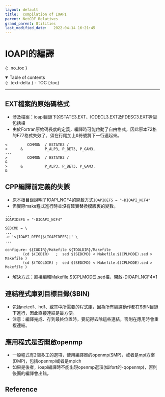 ```yaml
---
layout: default
title:  compilation of IOAPI
parent: NetCDF Relatives
grand_parent: Utilities
last_modified_date:   2022-04-14 16:21:45
---
```

# IOAPI的編譯
{: .no_toc }

<details open markdown="block">
  <summary>
    Table of contents
  </summary>
  {: .text-delta }
- TOC
{:toc}
</details>

---
## EXT檔案的原始碼格式
- 涉及檔案：ioapi目錄下的STATE3.EXT、IODECL3.EXT及FDESC3.EXT等個包括檔
- 由於Fortran原始碼長度的定義，編譯時可能啟動了自由格式，因此原本72格的F77格式失效了，須在行尾加上&符號將下一行連起來。
```
<         COMMON  / BSTATE3 /
<      &          P_ALP3, P_BET3, P_GAM3,
---
>         COMMON  / BSTATE3 /                                             &
>      &          P_ALP3, P_BET3, P_GAM3,                                 &
```

## CPP編譯前定義的失誤
- 原本根目錄說明了IOAPI_NCF4的開啟方式`IOAPIDEFS = "-DIOAPI_NCF4"`
- 但實際make程式進行時並沒有確實替換模版裏的變數。
```
...
IOAPIDEFS = "-DIOAPI_NCF4"

SEDCMD = \
...
-e 's|IOAPI_DEFS|$(IOAPIDEFS)|' \
...

configure: ${IODIR}/Makefile ${TOOLDIR}/Makefile
        (cd $(IODIR)   ;  sed $(SEDCMD) < Makefile.$(CPLMODE).sed > Makefile )
        (cd $(TOOLDIR) ;  sed $(SEDCMD) < Makefile.$(CPLMODE).sed > Makefile )
```
- 解決方式：直接編輯Makefile.$(CPLMODE).sed檔，開啟-DIOAPI_NCF4=1

## 連結程式庫到目標目錄($BIN)
- 包括netcdf、hdf、或其中所需要的程式庫，因為所有編譯動作都在$BIN目錄下進行，因此直接連結是最方便。
- 注意：編譯完成、存到最終位置時，要記得去除這些連結，否則在應用時會重複連結。

## 應用程式是否開啟openmp
- 一般程式有2個多工的選項，使用編譯器的openmp(SMP)，或者是mpi方案(DMP)，包括openmpi或者是mpich
- 如果是後者，ioapi編譯時不能出現openmp選項(如ifort的-qopenmp)，否則後面的編譯會出錯。

## Reference
